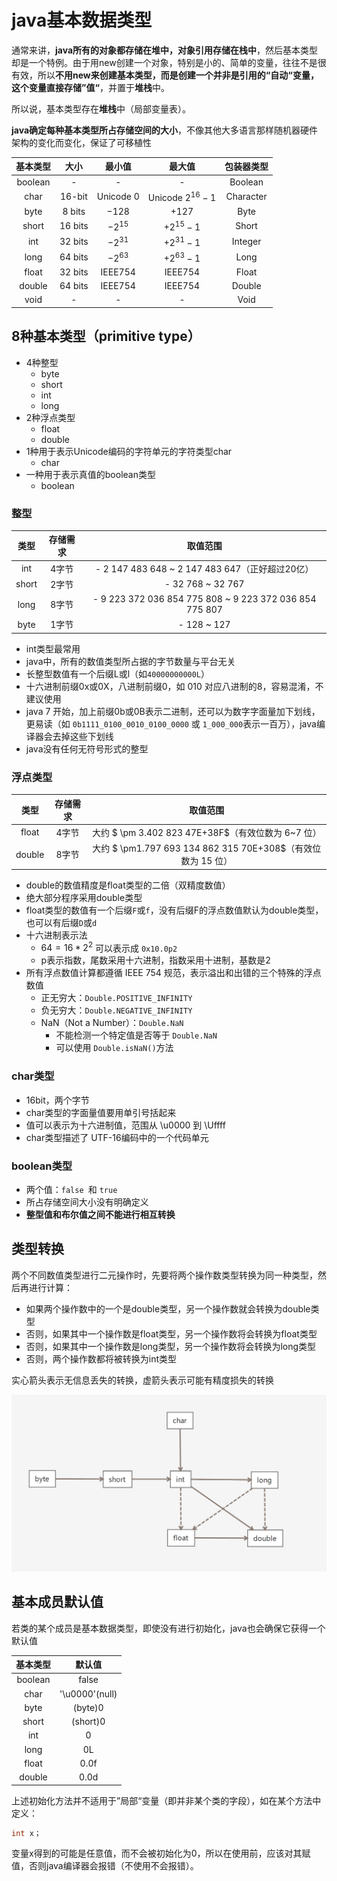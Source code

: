 # java基本数据类型

通常来讲，**java所有的对象都存储在堆中，对象引用存储在栈中**，然后基本类型却是一个特例。由于用new创建一个对象，特别是小的、简单的变量，往往不是很有效，所以**不用new来创建基本类型，而是创建一个并非是引用的“自动“变量，这个变量直接存储”值“**，并置于**堆栈**中。

所以说，基本类型存在**堆栈**中（局部变量表）。

**java确定每种基本类型所占存储空间的大小**，不像其他大多语言那样随机器硬件架构的变化而变化，保证了可移植性

| 基本类型 |  大小   |  最小值   |       最大值        | 包装器类型 |
| :------: | :-----: | :-------: | :-----------------: | :--------: |
| boolean  |    -    |     -     |          -          |  Boolean   |
|   char   | 16-bit  | Unicode 0 | Unicode $2^{16}- 1$ | Character  |
|   byte   | 8 bits  |  $-128$   |       $+127$        |    Byte    |
|  short   | 16 bits | $-2^{15}$ |    $+2^{15} - 1$    |   Short    |
|   int    | 32 bits | $-2^{31}$ |    +$2^{31} -1$     |  Integer   |
|   long   | 64 bits | $-2^{63}$ |    +$2^{63 }- 1$    |    Long    |
|  float   | 32 bits |  IEEE754  |       IEEE754       |   Float    |
|  double  | 64 bits |  IEEE754  |       IEEE754       |   Double   |
|   void   |    -    |     -     |          -          |    Void    |



## 8种基本类型（primitive type）

- 4种整型
  - byte
  - short
  - int
  - long
- 2种浮点类型
  - float
  - double
- 1种用于表示Unicode编码的字符单元的字符类型char
  - char
- 一种用于表示真值的boolean类型
  - boolean

### 整型

| 类型  | 存储需求 |                        取值范围                         |
| :---: | :------: | :-----------------------------------------------------: |
|  int  |  4字节   |     - 2 147 483 648 ~ 2 147 483 647（正好超过20亿）     |
| short |  2字节   |                    - 32 768 ~ 32 767                    |
| long  |  8字节   | - 9 223 372 036 854 775 808 ~ 9 223 372 036 854 775 807 |
| byte  |  1字节   |                       - 128 ~ 127                       |

- int类型最常用
- java中，所有的数值类型所占据的字节数量与平台无关
- 长整型数值有一个后缀L或l（如`40000000000L`）
- 十六进制前缀0x或0X，八进制前缀0，如 010 对应八进制的8，容易混淆，不建议使用
- java 7 开始，加上前缀0b或0B表示二进制，还可以为数字字面量加下划线，更易读（如 `0b1111_0100_0010_0100_0000` 或 `1_000_000`表示一百万），java编译器会去掉这些下划线
- java没有任何无符号形式的整型

### 浮点类型

|  类型  | 存储需求 |                           取值范围                           |
| :----: | :------: | :----------------------------------------------------------: |
| float  |  4字节   |      大约 $ \pm 3.402 823 47E+38F$（有效位数为 6~7 位）      |
| double |  8字节   | 大约 $  \pm1.797 693 134 862 315 70E+308$（有效位数为 15 位） |

- double的数值精度是float类型的二倍（双精度数值）
- 绝大部分程序采用double类型
- float类型的数值有一个后缀`F`或`f`，没有后缀F的浮点数值默认为double类型，也可以有后缀`D`或`d`
- 十六进制表示法
  - $64 = 16 * 2^2$ 可以表示成 `0x10.0p2`
  - p表示指数，尾数采用十六进制，指数采用十进制，基数是2
- 所有浮点数值计算都遵循 IEEE 754 规范，表示溢出和出错的三个特殊的浮点数值
  - 正无穷大：`Double.POSITIVE_INFINITY`
  - 负无穷大：`Double.NEGATIVE_INFINITY`
  - NaN（Not a Number）：`Double.NaN`
    - 不能检测一个特定值是否等于 `Double.NaN`
    - 可以使用 `Double.isNaN()`方法

### char类型

- 16bit，两个字节
- char类型的字面量值要用单引号括起来
- 值可以表示为十六进制值，范围从 \u0000 到 \Uffff
- char类型描述了 UTF-16编码中的一个代码单元

### boolean类型

- 两个值：`false `和 `true`
- 所占存储空间大小没有明确定义
- **整型值和布尔值之间不能进行相互转换**



## 类型转换

两个不同数值类型进行二元操作时，先要将两个操作数类型转换为同一种类型，然后再进行计算：

- 如果两个操作数中的一个是double类型，另一个操作数就会转换为double类型
- 否则，如果其中一个操作数是float类型，另一个操作数将会转换为float类型
- 否则，如果其中一个操作数是long类型，另一个操作数将会转换为long类型
- 否则，两个操作数都将被转换为int类型

实心箭头表示无信息丢失的转换，虚箭头表示可能有精度损失的转换

![java基本类型转换](https://github.com/mytlx/note/blob/master/note/java/img/java%E5%9F%BA%E6%9C%AC%E7%B1%BB%E5%9E%8B%E8%BD%AC%E6%8D%A2.png?raw=true)



## 基本成员默认值

若类的某个成员是基本数据类型，即使没有进行初始化，java也会确保它获得一个默认值

| 基本类型 |     默认值     |
| :------: | :------------: |
| boolean  |     false      |
|   char   | '\u0000'(null) |
|   byte   |    (byte)0     |
|  short   |    (short)0    |
|   int    |       0        |
|   long   |       0L       |
|  float   |      0.0f      |
|  double  |      0.0d      |

上述初始化方法并不适用于”局部“变量（即并非某个类的字段），如在某个方法中定义：

```java
int x；
```

变量x得到的可能是任意值，而不会被初始化为0，所以在使用前，应该对其赋值，否则java编译器会报错（不使用不会报错）。